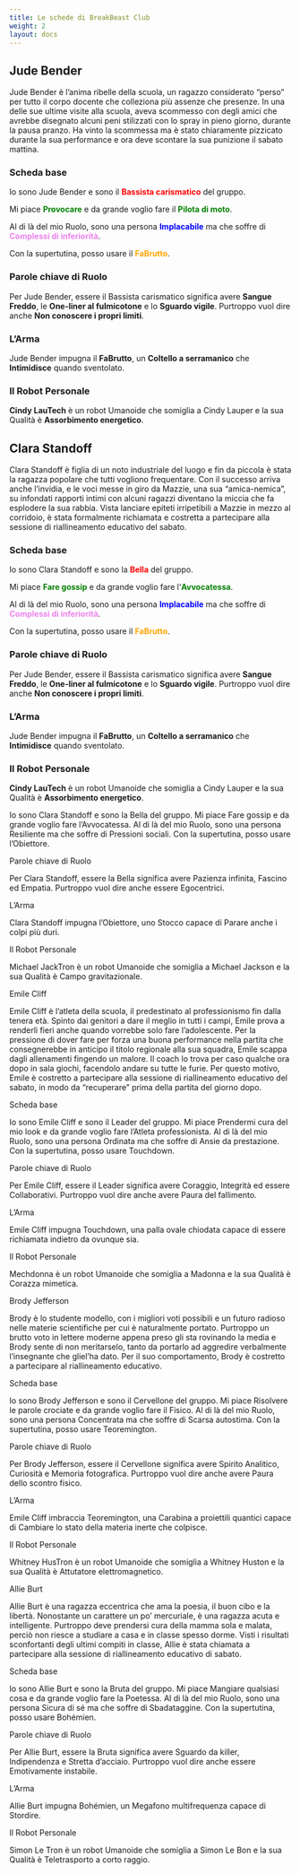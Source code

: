 ```yaml
---
title: Le schede di BreakBeast Club
weight: 2
layout: docs
---
```

## Jude Bender

Jude Bender è l’anima ribelle della scuola, un ragazzo considerato “perso” per tutto il corpo docente che colleziona più assenze che presenze.
In una delle sue ultime visite alla scuola, aveva scommesso con degli amici che avrebbe disegnato alcuni peni stilizzati con lo spray in pieno giorno, durante la pausa pranzo. Ha vinto la scommessa ma è stato chiaramente pizzicato durante la sua performance e ora deve scontare la sua punizione il sabato mattina.



### Scheda base

Io sono Jude Bender e sono il <span style="color:red">**Bassista carismatico**</span> del gruppo.

Mi piace <span style="color:green">**Provocare**</span> e da grande voglio fare il <span style="color:green">**Pilota di moto**</span>.

Al di là del mio Ruolo, sono una persona <span style="color:blue">**Implacabile**</span> ma che soffre di <span style="color:violet">**Complessi di inferiorità**</span>.

Con la supertutina, posso usare il <span style="color:orange">**FaBrutto**</span>.



### Parole chiave di Ruolo

Per Jude Bender, essere il Bassista carismatico significa avere **Sangue Freddo**, le **One-liner al fulmicotone** e lo **Sguardo vigile**. Purtroppo vuol dire anche **Non conoscere i propri limiti**.



### L’Arma

Jude Bender impugna il **FaBrutto**, un **Coltello a serramanico** che **Intimidisce** quando sventolato.



### Il Robot Personale

**Cindy LauTech** è un robot Umanoide che somiglia a Cindy Lauper e la sua Qualità è **Assorbimento energetico**.


## Clara Standoff

Clara Standoff è figlia di un noto industriale del luogo e fin da piccola è stata la ragazza popolare che tutti vogliono frequentare. Con il successo arriva anche l’invidia, e le voci messe in giro da Mazzie, una sua “amica-nemica”, su infondati rapporti intimi con alcuni ragazzi diventano la miccia che fa esplodere la sua rabbia. Vista lanciare epiteti irripetibili a Mazzie in mezzo al corridoio, è stata formalmente richiamata e costretta a partecipare alla sessione di riallineamento educativo del sabato.


### Scheda base

Io sono Clara Standoff e sono la <span style="color:red">**Bella**</span> del gruppo.

Mi piace <span style="color:green">**Fare gossip**</span> e da grande voglio fare l'<span style="color:green">**Avvocatessa**</span>.

Al di là del mio Ruolo, sono una persona <span style="color:blue">**Implacabile**</span> ma che soffre di <span style="color:violet">**Complessi di inferiorità**</span>.

Con la supertutina, posso usare il <span style="color:orange">**FaBrutto**</span>.



### Parole chiave di Ruolo

Per Jude Bender, essere il Bassista carismatico significa avere **Sangue Freddo**, le **One-liner al fulmicotone** e lo **Sguardo vigile**. Purtroppo vuol dire anche **Non conoscere i propri limiti**.



### L’Arma

Jude Bender impugna il **FaBrutto**, un **Coltello a serramanico** che **Intimidisce** quando sventolato.



### Il Robot Personale

**Cindy LauTech** è un robot Umanoide che somiglia a Cindy Lauper e la sua Qualità è **Assorbimento energetico**.



Io sono Clara Standoff e sono la Bella del gruppo.
Mi piace Fare gossip e da grande voglio fare l’Avvocatessa.
Al di là del mio Ruolo, sono una persona Resiliente ma che soffre di Pressioni sociali.
Con la supertutina, posso usare l’Obiettore.

Parole chiave di Ruolo

Per Clara Standoff, essere la Bella significa avere Pazienza infinita, Fascino ed Empatia. Purtroppo vuol dire anche essere Egocentrici.

L’Arma

Clara Standoff impugna l’Obiettore, uno Stocco capace di Parare anche i colpi più duri.

Il Robot Personale

Michael JackTron è un robot Umanoide che somiglia a Michael Jackson e la sua Qualità è Campo gravitazionale.

Emile Cliff

Emile Cliff è l’atleta della scuola, il predestinato al professionismo fin dalla tenera età. Spinto dai genitori a dare il meglio in tutti i campi, Emile prova a renderli fieri anche quando vorrebbe solo fare l’adolescente.  Per la pressione di dover fare per forza una buona performance nella partita che consegnerebbe in anticipo il titolo regionale alla sua squadra, Emile scappa dagli allenamenti fingendo un malore. Il coach lo trova per caso qualche ora dopo in sala giochi, facendolo andare su tutte le furie. Per questo motivo, Emile è costretto a partecipare alla sessione di riallineamento educativo del sabato, in modo da “recuperare” prima della partita del giorno dopo.

Scheda base

Io sono Emile Cliff e sono il Leader del gruppo.
Mi piace Prendermi cura del mio look e da grande voglio fare l’Atleta professionista.
Al di là del mio Ruolo, sono una persona Ordinata ma che soffre di Ansie da prestazione.
Con la supertutina, posso usare Touchdown.

Parole chiave di Ruolo

Per Emile Cliff, essere il Leader significa avere Coraggio, Integrità ed essere Collaborativi. Purtroppo vuol dire anche avere Paura del fallimento.

L’Arma

Emile Cliff impugna Touchdown, una palla ovale chiodata capace di essere richiamata indietro da ovunque sia.

Il Robot Personale

Mechdonna è un robot Umanoide che somiglia a Madonna e la sua Qualità è Corazza mimetica.

Brody Jefferson

Brody è lo studente modello, con i migliori voti possibili e un futuro radioso nelle materie scientifiche per cui è naturalmente portato. Purtroppo un brutto voto in lettere moderne appena preso gli sta rovinando la media e Brody sente di non meritarselo, tanto da portarlo ad aggredire verbalmente l’insegnante che gliel’ha dato. Per il suo comportamento, Brody è costretto a partecipare al riallineamento educativo.

Scheda base

Io sono Brody Jefferson e sono il Cervellone del gruppo.
Mi piace Risolvere le parole crociate e da grande voglio fare il Fisico.
Al di là del mio Ruolo, sono una persona Concentrata ma che soffre di Scarsa autostima.
Con la supertutina, posso usare Teoremington.

Parole chiave di Ruolo

Per Brody Jefferson, essere il Cervellone significa avere Spirito Analitico, Curiosità e Memoria fotografica. Purtroppo vuol dire anche avere Paura dello scontro fisico.

L’Arma

Emile Cliff imbraccia Teoremington, una Carabina a proiettili quantici capace di Cambiare lo stato della materia inerte che colpisce.

Il Robot Personale

Whitney HusTron è un robot Umanoide che somiglia a Whitney Huston e la sua Qualità è Attutatore elettromagnetico.

Allie Burt

Allie Burt è una ragazza eccentrica che ama la poesia, il buon cibo e la libertà. Nonostante un carattere un po’ mercuriale, è una ragazza acuta e intelligente. Purtroppo deve prendersi cura della mamma sola e malata, perciò non riesce a studiare a casa e in classe spesso dorme. Visti i risultati sconfortanti degli ultimi compiti in classe, Allie è stata chiamata a partecipare alla sessione di riallineamento educativo di sabato.

Scheda base

Io sono Allie Burt e sono la Bruta del gruppo.
Mi piace Mangiare qualsiasi cosa e da grande voglio fare la Poetessa.
Al di là del mio Ruolo, sono una persona Sicura di sé ma che soffre di Sbadataggine.
Con la supertutina, posso usare Bohémien.

Parole chiave di Ruolo

Per Allie Burt, essere la Bruta significa avere Sguardo da killer, Indipendenza e Stretta d’acciaio. Purtroppo vuol dire anche essere Emotivamente instabile.

L’Arma

Allie Burt impugna Bohémien, un Megafono multifrequenza capace di Stordire.

Il Robot Personale

Simon Le Tron è un robot Umanoide che somiglia a Simon Le Bon e la sua Qualità è Teletrasporto a corto raggio.
